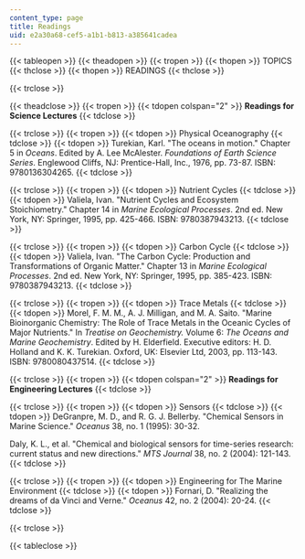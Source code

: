 ```yaml
---
content_type: page
title: Readings
uid: e2a30a68-cef5-a1b1-b813-a385641cadea
---
```


{{< tableopen >}}
{{< theadopen >}}
{{< tropen >}}
{{< thopen >}}
TOPICS
{{< thclose >}}
{{< thopen >}}
READINGS
{{< thclose >}}

{{< trclose >}}

{{< theadclose >}}
{{< tropen >}}
{{< tdopen colspan="2" >}}
**Readings for Science Lectures**
{{< tdclose >}}

{{< trclose >}}
{{< tropen >}}
{{< tdopen >}}
Physical Oceanography
{{< tdclose >}}
{{< tdopen >}}
Turekian, Karl. "The oceans in motion." Chapter 5 in _Oceans_. Edited by A. Lee McAlester. _Foundations of Earth Science Series_. Englewood Cliffs, NJ: Prentice-Hall, Inc., 1976, pp. 73-87. ISBN: 9780136304265.
{{< tdclose >}}

{{< trclose >}}
{{< tropen >}}
{{< tdopen >}}
Nutrient Cycles
{{< tdclose >}}
{{< tdopen >}}
Valiela, Ivan. "Nutrient Cycles and Ecosystem Stoichiometry." Chapter 14 in _Marine Ecological Processes_. 2nd ed. New York, NY: Springer, 1995, pp. 425-466. ISBN: 9780387943213.
{{< tdclose >}}

{{< trclose >}}
{{< tropen >}}
{{< tdopen >}}
Carbon Cycle
{{< tdclose >}}
{{< tdopen >}}
Valiela, Ivan. "The Carbon Cycle: Production and Transformations of Organic Matter." Chapter 13 in _Marine Ecological Processes_. 2nd ed. New York, NY: Springer, 1995, pp. 385-423. ISBN: 9780387943213.
{{< tdclose >}}

{{< trclose >}}
{{< tropen >}}
{{< tdopen >}}
Trace Metals
{{< tdclose >}}
{{< tdopen >}}
Morel, F. M. M., A. J. Milligan, and M. A. Saito. "Marine Bioinorganic Chemistry: The Role of Trace Metals in the Oceanic Cycles of Major Nutrients." In _Treatise on Geochemistry._ Volume 6: _The Oceans and Marine Geochemistry_. Edited by H. Elderfield. Executive editors: H. D. Holland and K. K. Turekian. Oxford, UK: Elsevier Ltd, 2003, pp. 113-143. ISBN: 9780080437514.
{{< tdclose >}}

{{< trclose >}}
{{< tropen >}}
{{< tdopen colspan="2" >}}
**Readings for Engineering Lectures**
{{< tdclose >}}

{{< trclose >}}
{{< tropen >}}
{{< tdopen >}}
Sensors
{{< tdclose >}}
{{< tdopen >}}
DeGranpre, M. D., and R. G. J. Bellerby. "Chemical Sensors in Marine Science." _Oceanus_ 38, no. 1 (1995): 30-32.  
  
Daly, K. L., et al. "Chemical and biological sensors for time-series research: current status and new directions." _MTS Journal_ 38, no. 2 (2004): 121-143.
{{< tdclose >}}

{{< trclose >}}
{{< tropen >}}
{{< tdopen >}}
Engineering for The Marine Environment
{{< tdclose >}}
{{< tdopen >}}
Fornari, D. "Realizing the dreams of da Vinci and Verne." _Oceanus_ 42, no. 2 (2004): 20-24.
{{< tdclose >}}

{{< trclose >}}

{{< tableclose >}}